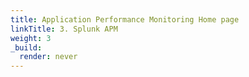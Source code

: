```yaml
---
title: Application Performance Monitoring Home page
linkTitle: 3. Splunk APM
weight: 3
_build:
  render: never
---
```


